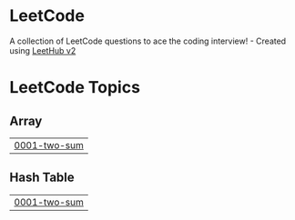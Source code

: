 # LeetCode
A collection of LeetCode questions to ace the coding interview! - Created using [LeetHub v2](https://github.com/arunbhardwaj/LeetHub-2.0)

<!---LeetCode Topics Start-->
# LeetCode Topics
## Array
|  |
| ------- |
| [0001-two-sum](https://github.com/SabihShah/LeetCode/tree/master/0001-two-sum) |
## Hash Table
|  |
| ------- |
| [0001-two-sum](https://github.com/SabihShah/LeetCode/tree/master/0001-two-sum) |
<!---LeetCode Topics End-->